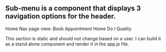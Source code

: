 ## Sub-menu is a component that displays 3 navigation options for the header. 

Home Nav page view:
Book Appointment
Home
Do I Quality


This section is static and should not change based on a user. I can build it as a stand alone component and render it in the app.js file. 
